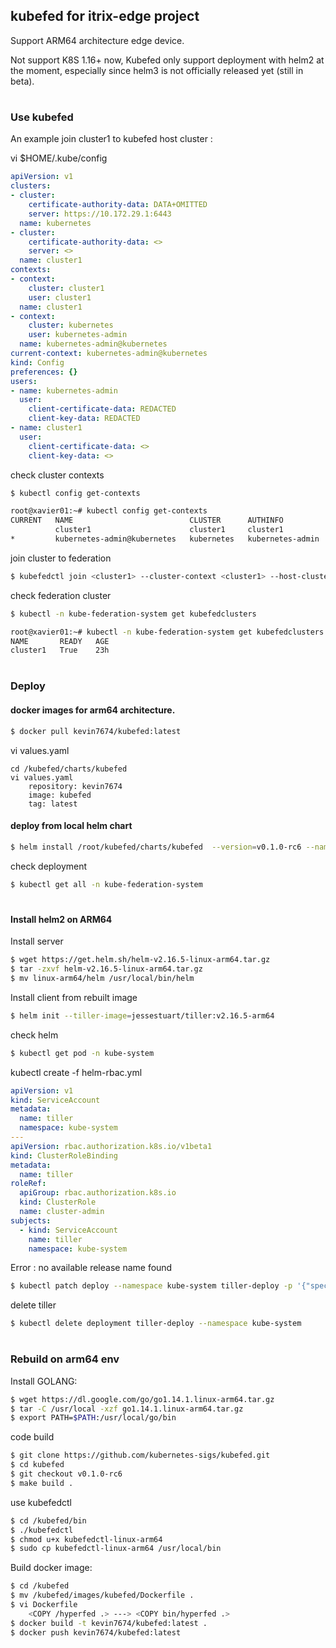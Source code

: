 ## kubefed for itrix-edge project
Support ARM64 architecture edge device.

Not support K8S 1.16+ now, Kubefed only support deployment with helm2 at the moment, especially since helm3 is not officially released yet (still in beta).

#
### Use kubefed

An example join cluster1 to kubefed host cluster :

vi $HOME/.kube/config
```yml
apiVersion: v1
clusters:
- cluster:
    certificate-authority-data: DATA+OMITTED
    server: https://10.172.29.1:6443
  name: kubernetes
- cluster:
    certificate-authority-data: <>
    server: <>
  name: cluster1
contexts:
- context:
    cluster: cluster1
    user: cluster1
  name: cluster1
- context:
    cluster: kubernetes
    user: kubernetes-admin
  name: kubernetes-admin@kubernetes
current-context: kubernetes-admin@kubernetes
kind: Config
preferences: {}
users:
- name: kubernetes-admin
  user:
    client-certificate-data: REDACTED
    client-key-data: REDACTED
- name: cluster1
  user:
    client-certificate-data: <>
    client-key-data: <>
```
check cluster contexts
```sh
$ kubectl config get-contexts
```
```sh
root@xavier01:~# kubectl config get-contexts
CURRENT   NAME                          CLUSTER      AUTHINFO           NAMESPACE
          cluster1                      cluster1     cluster1
*         kubernetes-admin@kubernetes   kubernetes   kubernetes-admin
```
join cluster to federation
```sh
$ kubefedctl join <cluster1> --cluster-context <cluster1> --host-cluster-context <cluster1>
```
check federation cluster
```sh
$ kubectl -n kube-federation-system get kubefedclusters
```
```sh
root@xavier01:~# kubectl -n kube-federation-system get kubefedclusters
NAME       READY   AGE
cluster1   True    23h
```
#
### Deploy 

#### docker images for arm64 architecture.
```sh
$ docker pull kevin7674/kubefed:latest
```
vi values.yaml
```
cd /kubefed/charts/kubefed
vi values.yaml
	repository: kevin7674
	image: kubefed
	tag: latest
```
#### deploy from local helm chart
```sh	
$ helm install /root/kubefed/charts/kubefed  --version=v0.1.0-rc6 --namespace kube-federation-system
```
check deployment
```sh
$ kubectl get all -n kube-federation-system
``` 
#
#### Install helm2 on ARM64 
Install server
```sh
$ wget https://get.helm.sh/helm-v2.16.5-linux-arm64.tar.gz
$ tar -zxvf helm-v2.16.5-linux-arm64.tar.gz
$ mv linux-arm64/helm /usr/local/bin/helm
```
Install client from rebuilt image
```sh
$ helm init --tiller-image=jessestuart/tiller:v2.16.5-arm64
```
check helm
```sh
$ kubectl get pod -n kube-system
```
kubectl create -f helm-rbac.yml
```yml
apiVersion: v1
kind: ServiceAccount
metadata:
  name: tiller
  namespace: kube-system
---
apiVersion: rbac.authorization.k8s.io/v1beta1
kind: ClusterRoleBinding
metadata:
  name: tiller
roleRef:
  apiGroup: rbac.authorization.k8s.io
  kind: ClusterRole
  name: cluster-admin
subjects:
  - kind: ServiceAccount
    name: tiller
    namespace: kube-system
```
Error : no available release name found
```sh
$ kubectl patch deploy --namespace kube-system tiller-deploy -p '{"spec":{"template":{"spec":{"serviceAccount":"tiller"}}}}'
``` 
delete tiller
```sh 
$ kubectl delete deployment tiller-deploy --namespace kube-system
``` 
# 

### Rebuild on arm64 env

Install GOLANG:
```sh
$ wget https://dl.google.com/go/go1.14.1.linux-arm64.tar.gz
$ tar -C /usr/local -xzf go1.14.1.linux-arm64.tar.gz
$ export PATH=$PATH:/usr/local/go/bin
``` 
code build
```sh
$ git clone https://github.com/kubernetes-sigs/kubefed.git
$ cd kubefed
$ git checkout v0.1.0-rc6
$ make build .
``` 	
use kubefedctl
```sh 
$ cd /kubefed/bin
$ ./kubefedctl
$ chmod u+x kubefedctl-linux-arm64
$ sudo cp kubefedctl-linux-arm64 /usr/local/bin
``` 	
Build docker image:
```sh
$ cd /kubefed
$ mv /kubefed/images/kubefed/Dockerfile . 
$ vi Dockerfile
	<COPY /hyperfed .> ---> <COPY bin/hyperfed .>
$ docker build -t kevin7674/kubefed:latest .
$ docker push kevin7674/kubefed:latest
```


